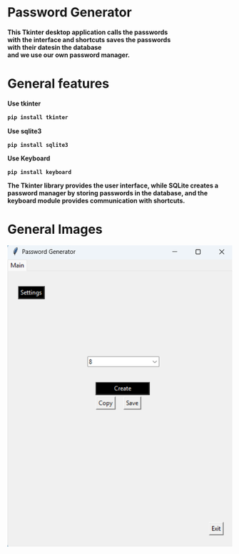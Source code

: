 # Password Generator

<b>This Tkinter desktop 
application calls the passwords   
with the interface and shortcuts saves the passwords   
with their datesin the database   
and we use our own   password manager.

# General features

Use tkinter
````bash
pip install tkinter
````
Use sqlite3
````
pip install sqlite3
````
Use Keyboard
````
pip install keyboard
````

The Tkinter library provides the user interface, while SQLite creates a password manager by storing passwords in the database, and the keyboard module provides communication with shortcuts.

# General Images

![Photo](photo.png)
